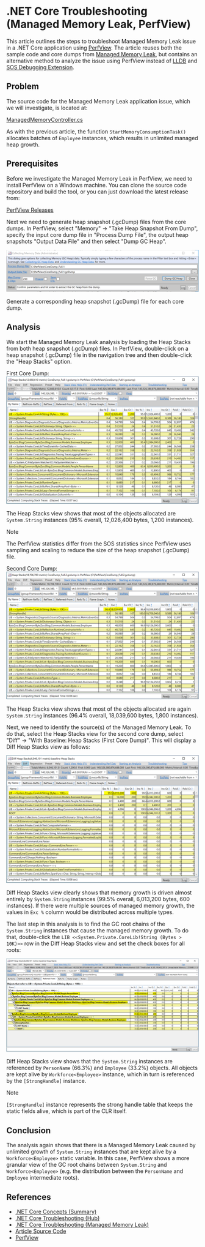 # .NET Core Troubleshooting (Managed Memory Leak, PerfView)

This article outlines the steps to troubleshoot Managed Memory Leak issue in a .NET Core application using [PerfView](https://github.com/microsoft/perfview). The article reuses both the sample code and core dumps from [Managed Memory Leak](/Resources/Articles/Troubleshooting/.NET%20Core%20Troubleshooting%20(Managed%20Memory%20Leak).md), but contains an alternative method to analyze the issue using PerfView instead of [LLDB](https://lldb.llvm.org/) and [SOS Debugging Extension](https://learn.microsoft.com/dotnet/core/diagnostics/sos-debugging-extension).

## Problem

The source code for the Managed Memory Leak application issue, which we will investigate, is located at:

[ManagedMemoryController.cs](https://github.com/meriffa/blog/blob/main/Sources/ByteZoo.Blog.App/Controllers/Scenarios/Leaks/ManagedMemoryController.cs)

As with the previous article, the function `StartMemoryConsumptionTask()` allocates batches of `Employee` instances, which results in unlimited managed heap growth.

## Prerequisites

Before we investigate the Managed Memory Leak in PerfView, we need to install PerfView on a Windows machine. You can clone the source code repository and build the tool, or you can just download the latest release from:

[PerfView Releases](https://github.com/microsoft/perfview/releases)

Next we need to generate heap snapshot (.gcDump) files from the core dumps. In PerfView, select "Memory" -> "Take Heap Snapshot From Dump", specify the input core dump file in "Process Dump File", the output heap snapshots "Output Data File" and then select "Dump GC Heap".

![Figure 1.png](/Resources/Images/.NET%20Core%20Troubleshooting%20(Managed%20Memory%20Leak,%20PerfView)%20-%20Figure%201.png)

Generate a corresponding heap snapshot (.gcDump) file for each core dump.

## Analysis

We start the Managed Memory Leak analysis by loading the Heap Stacks from both heap snapshot (.gcDump) files. In PerfView, double-click on a heap snapshot (.gcDump) file in the navigation tree and then double-click the "Heap Stacks" option.

First Core Dump:
![Figure 2.png](/Resources/Images/.NET%20Core%20Troubleshooting%20(Managed%20Memory%20Leak,%20PerfView)%20-%20Figure%202.png)

The Heap Stacks view shows that most of the objects allocated are `System.String` instances (95% overall, 12,026,400 bytes, 1,200 instances).

> [!NOTE]
> The PerfView statistics differ from the SOS statistics since PerfView uses sampling and scaling to reduce the size of the heap snapshot (.gcDump) file.

Second Core Dump:
![Figure 3.png](/Resources/Images/.NET%20Core%20Troubleshooting%20(Managed%20Memory%20Leak,%20PerfView)%20-%20Figure%203.png)

The Heap Stacks view shows that most of the objects allocated are again `System.String` instances (96.4% overall, 18,039,600 bytes, 1,800 instances).

Next, we need to identify the source(s) of the Managed Memory Leak. To do that, select the Heap Stacks view for the second core dump, select "Diff" -> "With Baseline: Heap Stacks (First Core Dump)". This will display a Diff Heap Stacks view as follows:

![Figure 4.png](/Resources/Images/.NET%20Core%20Troubleshooting%20(Managed%20Memory%20Leak,%20PerfView)%20-%20Figure%204.png)

Diff Heap Stacks view clearly shows that memory growth is driven almost entirely by `System.String` instances (99.5% overall, 6,013,200 bytes, 600 instances). If there were multiple sources of managed memory growth, the values in `Exc %` column would be distributed across multiple types.

The last step in this analysis is to find the GC root chains of the `System.String` instances that cause the managed memory growth. To do that, double-click the `LIB <<System.Private.CoreLib!String (Bytes > 10K)>>` row in the Diff Heap Stacks view and set the check boxes for all roots:

![Figure 5.png](/Resources/Images/.NET%20Core%20Troubleshooting%20(Managed%20Memory%20Leak,%20PerfView)%20-%20Figure%205.png)

Diff Heap Stacks view shows that the `System.String` instances are referenced by `PersonName` (66.3%) and `Employee` (33.2%) objects. All objects are kept alive by `Workforce<Employee>` instance, which in turn is referenced by the `[StrongHandle]` instance.

> [!NOTE]
> `[StrongHandle]` instance represents the strong handle table that keeps the static fields alive, which is part of the CLR itself.

## Conclusion

The analysis again shows that there is a Managed Memory Leak caused by unlimited growth of `System.String` instances that are kept alive by a `Workforce<Employee>` static variable. In this case, PerfView shows a more granular view of the GC root chains between `System.String` and `Workforce<Employee>` (e.g. the distribution between the `PersonName` and `Employee` intermediate roots).

## References

* [.NET Core Concepts (Summary)](/Resources/Articles/Concepts/.NET%20Core%20Concepts%20(Summary).md)
* [.NET Core Troubleshooting (Hub)](/Resources/Articles/Troubleshooting/.NET%20Core%20Troubleshooting%20(Hub).md)
* [.NET Core Troubleshooting (Managed Memory Leak)](/Resources/Articles/Troubleshooting/.NET%20Core%20Troubleshooting%20(Managed%20Memory%20Leak).md)
* [Article Source Code](/Sources)
* [PerfView](https://github.com/microsoft/perfview)

<!--- Category: .NET Troubleshooting, Tags: .NET, .NET Core, Linux --->
